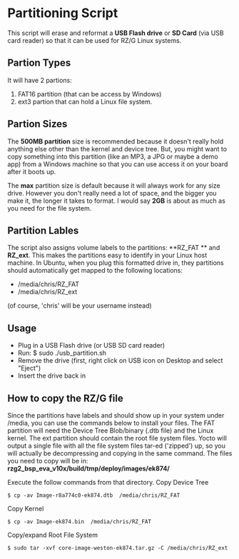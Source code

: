 # Partitioning Script
This script will erase and reformat a **USB Flash drive** or **SD Card** (via USB card reader) so that it can be used for RZ/G Linux systems.


## Partion Types
It will have 2 partions:

1. FAT16 partition (that can be access by Windows)
2. ext3 partion that can hold a Linux file system.

## Partion Sizes
The **500MB partition** size is recommended because it doesn't really hold anything else other than the kernel and device tree. But, you might want to copy something into this partition (like an MP3, a JPG or maybe a demo app) from a Windows machine so that you can use access it on your board after it boots up.

The **max** partition size is default because it will always work for any size drive. However you don't really need a lot of space, and the bigger you make it, the longer it takes to format. I would say **2GB** is about as much as you need for the file system.

## Partition Lables
The script also assigns volume labels to the partitions: **RZ_FAT ** and **RZ_ext**.
This makes the partitions easy to identify in your Linux host machine.
In Ubuntu, when you plug this formatted drive in, they partitions should automatically get mapped to the following locations:

* /media/chris/RZ_FAT
* /media/chris/RZ_ext

(of course, 'chris' will be your username instead)

## Usage
* Plug in a USB Flash drive (or USB SD card reader)
* Run:   $ sudo ./usb_partition.sh
* Remove the drive (first, right click on USB icon on Desktop and select "Eject")
* Insert the drive back in

## How to copy the RZ/G file
Since the partitions have labels and should show up in your system under /media, you can use the commands below to install your files.
The FAT partition will need the Device Tree Blob/binary (.dtb file) and the Linux kernel.
The ext partition should contain the root file system files. Yocto will output a single file with all the file system files tar-ed ('zipped') up, so you will actually be decompressing and copying in the same command.
The files you need to copy will be in: **rzg2_bsp_eva_v10x/build/tmp/deploy/images/ek874/**

Execute the follow commands from that directory.
Copy Device Tree

    $ cp -av Image-r8a774c0-ek874.dtb  /media/chris/RZ_FAT

Copy Kernel

    $ cp -av Image-ek874.bin  /media/chris/RZ_FAT

Copy/expand Root File System

    $ sudo tar -xvf core-image-weston-ek874.tar.gz -C /media/chris/RZ_ext

